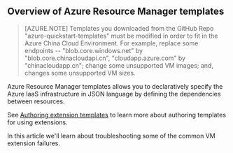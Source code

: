 

## Overview of Azure Resource Manager templates

>[AZURE.NOTE] Templates you downloaded from the GitHub Repo "azure-quickstart-templates" must be modified in order to fit in the Azure China Cloud Environment. For example, replace some endpoints -- "blob.core.windows.net" by "blob.core.chinacloudapi.cn", "cloudapp.azure.com" by "chinacloudapp.cn"; change some unsupported VM images; and, changes some unsupported VM sizes.

Azure Resource Manager templates allows you to declaratively specify the Azure IaaS infrastructure in JSON language by defining the dependencies between resources.


See  [Authoring extension templates](/documentation/articles/virtual-machines-windows-extensions-authoring-templates/) to learn more about authoring templates for using extensions.

In this article we'll learn about troubleshooting some of the common VM extension failures.

